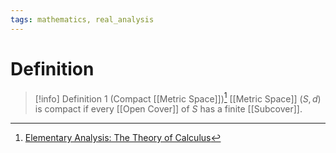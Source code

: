 ```yaml
---
tags: mathematics, real_analysis
---
```


# Definition

> [!info] Definition 1 (Compact [[Metric Space]])[^1]
> [[Metric Space]] $(S, d)$ is compact if every [[Open Cover]] of $S$ has a finite [[Subcover]].

[^1]: [Elementary Analysis: The Theory of Calculus](zotero://open-pdf/library/items/GUY2WR3V?page=102)